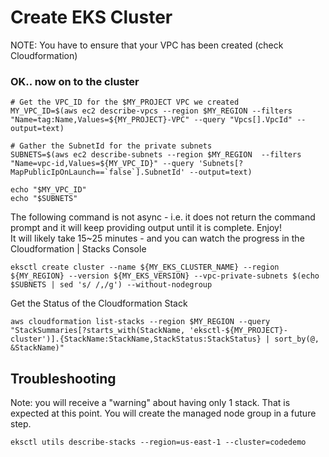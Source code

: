 # Create EKS Cluster

NOTE:  You have to ensure that your VPC has been created (check Cloudformation)

### OK.. now on to the cluster
```
# Get the VPC_ID for the $MY_PROJECT VPC we created
MY_VPC_ID=$(aws ec2 describe-vpcs --region $MY_REGION --filters "Name=tag:Name,Values=${MY_PROJECT}-VPC" --query "Vpcs[].VpcId" --output=text)

# Gather the SubnetId for the private subnets
SUBNETS=$(aws ec2 describe-subnets --region $MY_REGION  --filters "Name=vpc-id,Values=${MY_VPC_ID}" --query 'Subnets[?MapPublicIpOnLaunch==`false`].SubnetId' --output=text)

echo "$MY_VPC_ID"
echo "$SUBNETS"

```


The following command is not async - i.e. it does not return the command prompt and it will keep providing output until it is complete.  Enjoy!  
It will likely take 15~25 minutes - and you can watch the progress in the Cloudformation | Stacks Console 
```
eksctl create cluster --name ${MY_EKS_CLUSTER_NAME} --region ${MY_REGION} --version ${MY_EKS_VERSION} --vpc-private-subnets $(echo $SUBNETS | sed 's/ /,/g') --without-nodegroup
```

Get the Status of the Cloudformation Stack
```
aws cloudformation list-stacks --region $MY_REGION --query "StackSummaries[?starts_with(StackName, 'eksctl-${MY_PROJECT}-cluster')].{StackName:StackName,StackStatus:StackStatus} | sort_by(@, &StackName)"
```

## Troubleshooting
Note:  you will receive a "warning" about having only 1 stack. That is expected at this point. You will create the managed node group in a future step.
```
eksctl utils describe-stacks --region=us-east-1 --cluster=codedemo
```
